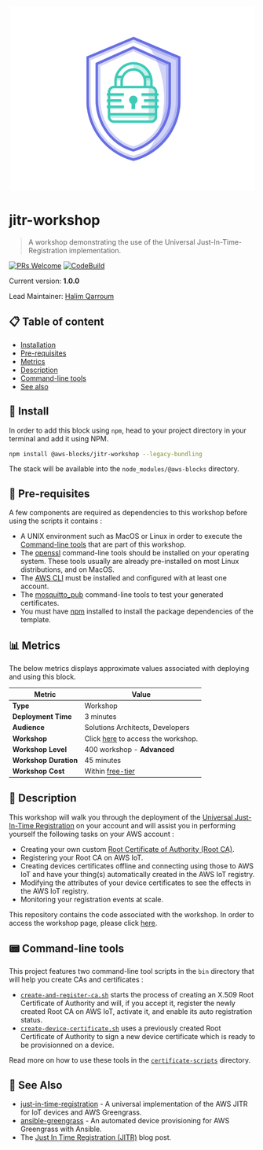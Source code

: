 <br />
<p align="center">
  <img width="500" src="assets/icon.png" />
</p>

# jitr-workshop
> A workshop demonstrating the use of the Universal Just-In-Time-Registration implementation.

[![PRs Welcome](https://img.shields.io/badge/PRs-welcome-brightgreen.svg?style=flat-square)](contributing.md)
[![CodeBuild](https://s3-us-west-2.amazonaws.com/codefactory-us-west-2-prod-default-build-badges/passing.svg)](https://s3-us-west-2.amazonaws.com/codefactory-us-west-2-prod-default-build-badges/passing.svg)

Current version: **1.0.0**

Lead Maintainer: [Halim Qarroum](mailto:qarroumh@amazon.lu)

## 📋 Table of content

 - [Installation](#-install)
 - [Pre-requisites](#-pre-requisites)
 - [Metrics](#-metrics)
 - [Description](#-description)
 - [Command-line tools](#-command-line-tools)
 - [See also](#-see-also)

## 🚀 Install

In order to add this block using `npm`, head to your project directory in your terminal and add it using NPM.

```bash
npm install @aws-blocks/jitr-workshop --legacy-bundling
```

The stack will be available into the `node_modules/@aws-blocks` directory.

## 🎒 Pre-requisites

A few components are required as dependencies to this workshop before using the scripts it contains :

  - A UNIX environment such as MacOS or Linux in order to execute the [Command-line tools](#command-line-tools) that are part of this workshop.
  - The [openssl](https://wiki.openssl.org/index.php/Command_Line_Utilities) command-line tools should be installed on your operating system. These tools usually are already pre-installed on most Linux distributions, and on MacOS.
  - The [AWS CLI](https://aws.amazon.com/fr/cli/) must be installed and configured with at least one account.
  - The [mosquitto_pub](https://mosquitto.org/man/mosquitto_pub-1.html) command-line tools to test your generated certificates.
  - You must have [npm](https://www.npmjs.com/get-npm) installed to install the package dependencies of the template.

## 📊 Metrics

The below metrics displays approximate values associated with deploying and using this block.

Metric | Value
------ | ------
**Type** | Workshop
**Deployment Time** | 3 minutes
**Audience** | Solutions Architects, Developers
**Workshop** | Click [here](https://aws-blocks.io/workshops/universal-just-in-time-registration/workshop.html) to access the workshop.
**Workshop Level** | 400 workshop - **Advanced**
**Workshop Duration** | 45 minutes
**Workshop Cost** | Within [free-tier](https://aws.amazon.com/iot-core/pricing/)

## 🔰 Description

This workshop will walk you through the deployment of the [Universal Just-In-Time Registration](https://aws-blocks.io/package.html?name=@aws-blocks/just-in-time-registration) on your account and will assist you in performing yourself the following tasks on your AWS account :

 - Creating your own custom [Root Certificate of Authority (Root CA)](https://en.wikipedia.org/wiki/Root_certificate).
 - Registering your Root CA on AWS IoT.
 - Creating devices certificates offline and connecting using those to AWS IoT and have your thing(s) automatically created in the AWS IoT registry.
 - Modifying the attributes of your device certificates to see the effects in the AWS IoT registry.
 - Monitoring your registration events at scale.

This repository contains the code associated with the workshop. In order to access the workshop page, please click [here](https://aws-blocks.io/workshops/universal-just-in-time-registration/workshop.html).

## 📟 Command-line tools

This project features two command-line tool scripts in the `bin` directory that will help you create CAs and certificates :

  - [`create-and-register-ca.sh`](bin/certificate-scripts/create-and-register-ca.sh) starts the process of creating an X.509 Root Certificate of Authority and will, if you accept it, register the newly created Root CA on AWS IoT, activate it, and enable its auto registration status.
  - [`create-device-certificate.sh`](bin/certificate-scripts/create-device-certificate.sh) uses a previously created Root Certificate of Authority to sign a new device certificate which is ready to be provisionned on a device.

Read more on how to use these tools in the [`certificate-scripts`](./bin/certificate-scripts) directory.

## 👀 See Also

 - [just-in-time-registration](https://aws-blocks.io/package.html?name=@aws-blocks/just-in-time-registration) - A universal implementation of the AWS JITR for IoT devices and AWS Greengrass.
 - [ansible-greengrass](https://aws-blocks.io/package.html?name=@aws-blocks/ansible-greengrass) - An automated device provisioning for AWS Greengrass with Ansible.
 - The [Just In Time Registration (JITR)](https://aws.amazon.com/fr/blogs/iot/just-in-time-registration-of-device-certificates-on-aws-iot/) blog post.
